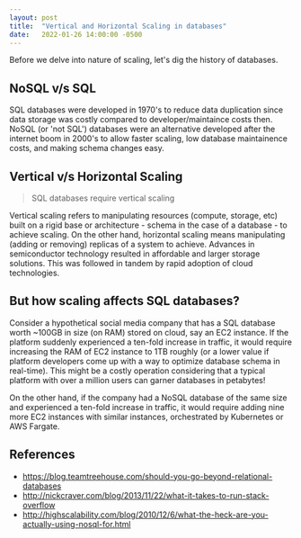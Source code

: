 ```yaml
---
layout: post
title:  "Vertical and Horizontal Scaling in databases"
date:   2022-01-26 14:00:00 -0500
---
```



Before we delve into nature of scaling, let's dig the history of databases.

## NoSQL v/s SQL
SQL databases were developed in 1970's to reduce data duplication since data storage was costly compared to developer/maintaince costs then. NoSQL (or 'not SQL') databases were an alternative developed after the internet boom in 2000's to allow faster scaling, low database maintainence costs, and making schema changes easy.

## Vertical v/s Horizontal Scaling
> SQL databases require vertical scaling

Vertical scaling refers to manipulating resources (compute, storage, etc) built on a rigid base or architecture - schema in the case of a database - to achieve scaling. On the other hand, horizontal scaling means manipulating (adding or removing) replicas of a system to achieve. Advances in semiconductor technology resulted in affordable and larger storage solutions. This was followed in tandem by rapid adoption of cloud technologies.

## But how scaling affects SQL databases? 
Consider a hypothetical social media company that has a SQL database worth ~100GB in size (on RAM) stored on cloud, say an EC2 instance. If the platform suddenly experienced a ten-fold increase in traffic, it would require increasing the RAM of EC2 instance to 1TB roughly (or a lower value if platform developers come up with a way to optimize database schema in real-time). This might be a costly operation considering that a typical platform with over a million users can garner databases in petabytes!

On the other hand, if the company had a NoSQL database of the same size and experienced a ten-fold increase in traffic, it would require adding nine more EC2 instances with similar instances, orchestrated by Kubernetes or AWS Fargate.


## References
- https://blog.teamtreehouse.com/should-you-go-beyond-relational-databases
- http://nickcraver.com/blog/2013/11/22/what-it-takes-to-run-stack-overflow
- http://highscalability.com/blog/2010/12/6/what-the-heck-are-you-actually-using-nosql-for.html